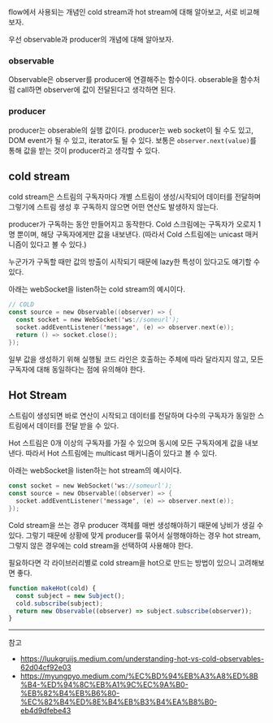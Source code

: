 
flow에서 사용되는 개념인 cold stream과 hot stream에 대해 알아보고, 서로 비교해보자.

우선 observable과 producer의 개념에 대해 알아보자.

### observable

Observable은 observer를 producer에 연결해주는 함수이다. obserable을 함수처럼 call하면 observer에 값이 전달된다고 생각하면 된다. 

### producer

producer는 obserable의 실행 값이다. producer는 web socket이 될 수도 있고, DOM event가 될 수 있고, iterator도 될 수 있다. 보통은 `observer.next(value)`를 통해 값을 받는 것이 producer라고 생각할 수 있다.

## cold stream

cold stream은 스트림의 구독자마다 개별 스트림이 생성/시작되어 데이터를 전달하며 그렇기에 스트림 생성 후 구독하지 않으면 어떤 연산도 발생하지 않는다.

producer가 구독하는 동안 만들어지고 동작한다. Cold 스크림에는 구독자가 오로지 1명 뿐이며, 해당 구독자에게만 값을 내보낸다. (따라서 Cold 스트림에는 unicast 매커니즘이 있다고 볼 수 있다.)

누군가가 구독할 때만 값의 방출이 시작되기 때문에 lazy한 특성이 있다고도 얘기할 수 있다.

아래는 webSocket을 listen하는 cold stream의 예시이다.

```kotlin
// COLD
const source = new Observable((observer) => {
  const socket = new WebSocket('ws://someurl');
  socket.addEventListener('message', (e) => observer.next(e));
  return () => socket.close();
});
```

일부 값을 생성하기 위해 실행될 코드 라인은 호출하는 주체에 따라 달라지지 않고, 모든 구독자에 대해 동일하다는 점에 유의해야 한다.

## Hot Stream

스트림이 생성되면 바로 연산이 시작되고 데이터를 전달하며 다수의 구독자가 동일한 스트림에서 데이터를 전달 받을 수 있다.

Hot 스트림은 0개 이상의 구독자를 가질 수 있으며 동시에 모든 구독자에게 값을 내보낸다. 따라서 Hot 스트림에는 multicast 매커니즘이 있다고 볼 수 있다.

아래는 webSocket을 listen하는 hot stream의 예시이다.

```kotlin
const socket = new WebSocket('ws://someurl');
const source = new Observable((observer) => {
  socket.addEventListener('message', (e) => observer.next(e));
});
```

Cold stream을 쓰는 경우 producer 객체를 매번 생성해야하기 때문에 낭비가 생길 수 있다. 그렇기 때문에 상황에 맞게 producer를 묶어서 실행해야하는 경우 hot stream, 그렇지 않은 경우에는 cold stream을 선택하여 사용해야 한다.

필요하다면 각 라이브러리별로 cold stream을 hot으로 만드는 방법이 있으니 고려해보면 좋다.

```js
function makeHot(cold) {
  const subject = new Subject();
  cold.subscribe(subject);
  return new Observable((observer) => subject.subscribe(observer));
}
```

---

참고
- https://luukgruijs.medium.com/understanding-hot-vs-cold-observables-62d04cf92e03
- https://myungpyo.medium.com/%EC%BD%94%EB%A3%A8%ED%8B%B4-%ED%94%8C%EB%A1%9C%EC%9A%B0-%EB%82%B4%EB%B6%80-%EC%82%B4%ED%8E%B4%EB%B3%B4%EA%B8%B0-eb4d9dfebe43